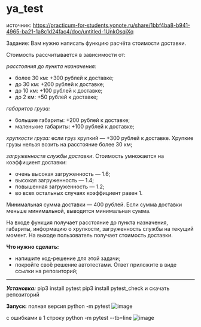 # ya_test

источник: https://practicum-for-students.yonote.ru/share/1bbf4ba8-b941-4965-ba21-1a8c1d24fac4/doc/untitled-1UnkOsqiXq

Задание:
Вам нужно написать функцию расчёта стоимости доставки.

Стоимость рассчитывается в зависимости от:

*расстояния до пункта назначения:*

- более 30 км: +300 рублей к доставке;
- до 30 км: +200 рублей к доставке;
- до 10 км: +100 рублей к доставке;
- до 2 км: +50 рублей к доставке;

*габаритов груза:*

- большие габариты: +200 рублей к доставке;
- маленькие габариты: +100 рублей к доставке;

*хрупкости груза:* 
если груз хрупкий — +300 рублей к доставке. Хрупкие грузы нельзя возить на расстояние более 30 км;

*загруженности службы доставки*. Стоимость умножается на коэффициент доставки:

- очень высокая загруженность — 1.6;
- высокая загруженность — 1.4;
- повышенная загруженность — 1.2;
- во всех остальных случаях коэффициент равен 1.

 

Минимальная сумма доставки — 400 рублей. Если сумма доставки меньше минимальной, выводится минимальная сумма.

На входе функция получает расстояние до пункта назначения, габариты, информацию о хрупкости, загруженность службы на текущий момент. На выходе пользователь получает стоимость доставки.

 

**__Что нужно сделать:__**

- напишите код-решение для этой задачи;
- покройте своё решение автотестами. Ответ приложите в виде ссылки на репозиторий;

__________________________________________________________________________________________________________
*__Установка:__*
pip3 install pytest
pip3 install pytest_check
и скачать репозиторий

**__Запуск:__**
полная версия
python -m pytest
![image](https://github.com/user-attachments/assets/d25a7675-bc95-4c38-8e81-a7677be66e96)

с ошибками в 1 строку
python -m pytest --tb=line
![image](https://github.com/user-attachments/assets/408dc621-436b-4224-940e-d2a3603cbdb2)
